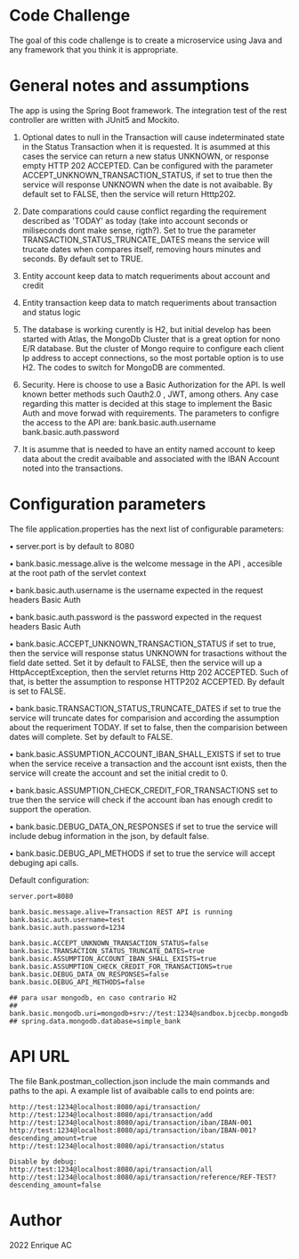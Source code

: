 
# Code Challenge 
The goal of this code challenge is to create a microservice using Java and any framework
that you think it is appropriate.

# General notes and assumptions
The app is using the Spring Boot framework. 
The integration test of the rest controller are written with JUnit5 and Mockito.

1) Optional dates to null in the Transaction will cause indeterminated state in the Status Transaction when it is requested. It is asummed at this cases the service can return a new status UNKNOWN, or response empty HTTP 202 ACCEPTED.
Can be configured with the parameter ACCEPT_UNKNOWN_TRANSACTION_STATUS, if set to true then the service will response UNKNOWN when the date is not avaibable. By default set to FALSE, then the service will return Htttp202.

2) Date comparations could cause conflict regarding the requirement described as 'TODAY' as today (take into account seconds or miliseconds dont make sense, rigth?). Set to true the parameter TRANSACTION_STATUS_TRUNCATE_DATES means the service will trucate dates when compares itself, removing hours minutes and seconds. By default set to TRUE.

3) Entity account keep data to match requeriments about account and credit

4) Entity transaction keep data to match requeriments about transaction and status logic

5) The database is working curently is H2, but initial develop has been started with Atlas, the MongoDb Cluster that is a great option for nono E/R database. But the cluster of Mongo require to configure each client Ip address to accept connections, so the most portable option is to use H2.
The codes to switch for MongoDB are commented.

6) Security. Here is choose to use a Basic Authorization for the API. Is well known better methods such Oauth2.0 , JWT, among others. Any case regarding this matter is decided at this stage to implement the Basic Auth and move forwad with requirements.
The parameters to configre the access to the API are:
    bank.basic.auth.username
    bank.basic.auth.password

7) It is asumme that is needed to have an entity named account to keep data about the credit avaibable and associated with the IBAN Account noted into the transactions.

# Configuration parameters
The file application.properties has the next list of configurable parameters:

• server.port is by default to 8080

• bank.basic.message.alive is the welcome message in the API , accesible at the root path of the servlet context

• bank.basic.auth.username is the username expected in the request headers Basic Auth

• bank.basic.auth.password is the password expected in the request headers Basic Auth

• bank.basic.ACCEPT_UNKNOWN_TRANSACTION_STATUS if set to true, then the service will response status UNKNOWN for trasactions without the field date setted. Set it by default to FALSE, then the service will up a HttpAcceptException, then the servlet returns Http 202 ACCEPTED. Such of that, is better the assumption to response HTTP202 ACCEPTED. By default is set to FALSE.

• bank.basic.TRANSACTION_STATUS_TRUNCATE_DATES if set to true the service will truncate dates for comparision and according the assumption about the requeriment TODAY. If set to false, then the comparision between dates will complete. Set by default to FALSE.

• bank.basic.ASSUMPTION_ACCOUNT_IBAN_SHALL_EXISTS if set to true when the service receive a transaction and the account isnt exists, then the service will create the account and set the initial credit to 0.

• bank.basic.ASSUMPTION_CHECK_CREDIT_FOR_TRANSACTIONS set to true then the service will check if the account iban has enough credit to support the operation.

• bank.basic.DEBUG_DATA_ON_RESPONSES if set to true the service will include debug information in the json, by default false.

• bank.basic.DEBUG_API_METHODS if set to true the service will accept debuging api calls.

Default configuration:

    server.port=8080

    bank.basic.message.alive=Transaction REST API is running
    bank.basic.auth.username=test
    bank.basic.auth.password=1234

    bank.basic.ACCEPT_UNKNOWN_TRANSACTION_STATUS=false
    bank.basic.TRANSACTION_STATUS_TRUNCATE_DATES=true
    bank.basic.ASSUMPTION_ACCOUNT_IBAN_SHALL_EXISTS=true
    bank.basic.ASSUMPTION_CHECK_CREDIT_FOR_TRANSACTIONS=true
    bank.basic.DEBUG_DATA_ON_RESPONSES=false
    bank.basic.DEBUG_API_METHODS=false

    ## para usar mongodb, en caso contrario H2
    ## bank.basic.mongodb.uri=mongodb+srv://test:1234@sandbox.bjcecbp.mongodb.net/simple_bank
    ## spring.data.mongodb.database=simple_bank

# API URL
The file Bank.postman_collection.json include the main commands and paths to the api.
A example list of avaibable calls to end points are:

    http://test:1234@localhost:8080/api/transaction/
    http://test:1234@localhost:8080/api/transaction/add
    http://test:1234@localhost:8080/api/transaction/iban/IBAN-001
    http://test:1234@localhost:8080/api/transaction/iban/IBAN-001?descending_amount=true
    http://test:1234@localhost:8080/api/transaction/status

    Disable by debug:
    http://test:1234@localhost:8080/api/transaction/all
    http://test:1234@localhost:8080/api/transaction/reference/REF-TEST?descending_amount=false

# Author
2022 Enrique AC
